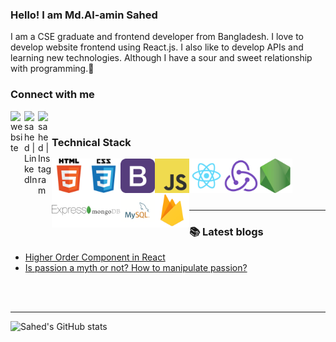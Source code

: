 ### Hello! I am Md.Al-amin Sahed
I am a CSE graduate and frontend developer from Bangladesh. I love to develop website frontend using React.js. I also like to develop APIs and learning new technologies. Although I have a sour and sweet relationship with programming.:pleading_face:


### Connect with me
<!-- [<img align="left" alt="website " width="22px" src="https://raw.githubusercontent.com/iconic/open-iconic/master/svg/globe.svg" />]() -->
[<img align="left" alt="website " width="22px" src="https://cdn.jsdelivr.net/npm/simple-icons@3.13.0/icons/gmail.svg" />](mailto:alaminsahed101@gmail.com)
[<img align="left" alt="sahed | LinkedIn" width="22px" src="https://cdn.jsdelivr.net/npm/simple-icons@v3/icons/linkedin.svg" />](https://www.linkedin.com/in/md-al-amin-sahed/)
[<img align="left" alt="sahed | Instagram" width="22px" src="https://cdn.jsdelivr.net/npm/simple-icons@v3/icons/medium.svg" />](https://alaminsahed.medium.com/)

<br/>

### Technical Stack
<img align="left" alt="html" width="55px" src="https://raw.githubusercontent.com/github/explore/80688e429a7d4ef2fca1e82350fe8e3517d3494d/topics/html/html.png" />

<img align="left" alt="css " width="55px" src="https://raw.githubusercontent.com/github/explore/80688e429a7d4ef2fca1e82350fe8e3517d3494d/topics/css/css.png" />

<img align="left" alt="bootstrap " width="55px" src="https://raw.githubusercontent.com/github/explore/80688e429a7d4ef2fca1e82350fe8e3517d3494d/topics/bootstrap/bootstrap.png" />

<img align="left" alt="javascript" width="55px" src="https://raw.githubusercontent.com/github/explore/80688e429a7d4ef2fca1e82350fe8e3517d3494d/topics/javascript/javascript.png" />

<img align="left" alt="React.js " width="55px" src="https://raw.githubusercontent.com/github/explore/80688e429a7d4ef2fca1e82350fe8e3517d3494d/topics/react/react.png" />

<img align="left" alt="redux " width="55px" src="https://raw.githubusercontent.com/github/explore/80688e429a7d4ef2fca1e82350fe8e3517d3494d/topics/redux/redux.png" />
<img align="left" alt="node " width="55px" src="https://raw.githubusercontent.com/github/explore/80688e429a7d4ef2fca1e82350fe8e3517d3494d/topics/nodejs/nodejs.png" />
<img align="left" alt="express " width="55px" src="https://raw.githubusercontent.com/github/explore/80688e429a7d4ef2fca1e82350fe8e3517d3494d/topics/express/express.png" />
<img align="left" alt="mongodb " width="55px" src="https://raw.githubusercontent.com/github/explore/80688e429a7d4ef2fca1e82350fe8e3517d3494d/topics/mongodb/mongodb.png" />
<img align="left" alt="mysql " width="55px" src="https://raw.githubusercontent.com/github/explore/80688e429a7d4ef2fca1e82350fe8e3517d3494d/topics/mysql/mysql.png" />
<img align="left" alt="firebase" width="55px" src="https://raw.githubusercontent.com/github/explore/80688e429a7d4ef2fca1e82350fe8e3517d3494d/topics/firebase/firebase.png" />

<br/>
<br/>
<br/>
<br/>

---

### :books: Latest blogs
<!-- BLOG-POST-LIST:START -->
- [Higher Order Component in React](https://alaminsahed.medium.com/higher-order-component-in-react-890817261ccc?source=rss-37405840fc06------2)
- [Is passion a myth or not? How to manipulate passion?](https://alaminsahed.medium.com/is-passion-a-myth-or-not-how-to-manipulate-passion-632f3228ec08?source=rss-37405840fc06------2)
<!-- BLOG-POST-LIST:END -->

<br/>
<br/>

---
![Sahed's GitHub stats](https://github-readme-stats.vercel.app/api?username=alaminsahed&count_private=true&show_icons=true&title_color=#1a0000)








